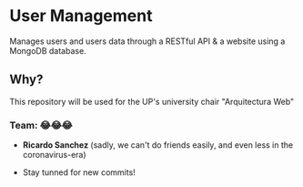 # User Management

Manages users and users data through a RESTful API & a website using a MongoDB database.


## Why?
This repository will be used for the UP's university chair "Arquitectura Web"
### Team: :joy::joy::joy:
  - __Ricardo Sanchez__ (sadly, we can't do friends easily, and even less in the coronavirus-era)

* Stay tunned for new commits!

